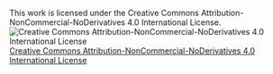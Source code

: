 This work is licensed under the Creative Commons Attribution-NonCommercial-NoDerivatives 4.0 International License.  
![Creative Commons Attribution-NonCommercial-NoDerivatives 4.0 International License](https://i.creativecommons.org/l/by-nc-nd/4.0/88x31.png "Creative Commons Attribution-NonCommercial-NoDerivatives 4.0 International License")  
[Creative Commons Attribution-NonCommercial-NoDerivatives 4.0 International License](https://creativecommons.org/licenses/by-nc-nd/4.0/)
